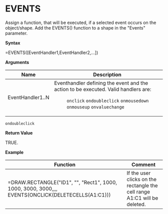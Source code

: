 # EVENTS

Assign a function, that will be executed, if a selected event occurs on
the object/shape. Add the EVENTS() function to a shape in the "Events"
parameter.

**Syntax**

=EVENTS(\[EventHandler1,EventHandler2,...\])

**Arguments**

<table>
<colgroup>
<col style="width: 20%" />
<col style="width: 80%" />
</colgroup>
<thead>
<tr class="header">
<th>Name</th>
<th>Description</th>
</tr>
</thead>
<tbody>
<tr class="odd">
<td>EventHandler1..N</td>
<td><dl>
<dt>Eventhandler defining the event and the action to be executed. Valid handlers are:</dt>
<dd><p><code class="interpreted-text" role="ref">onclick</code> <code class="interpreted-text" role="ref">ondoubleclick</code> <code class="interpreted-text" role="ref">onmousedown</code> <code class="interpreted-text" role="ref">onmouseup</code> <code class="interpreted-text" role="ref">onvaluechange</code></p>
</dd>
</dl></td>
</tr>
</tbody>
</table>

`ondoubleclick`

**Return Value**

TRUE.

**Example**

| Function                                                                                           | Comment                                                                   |
|----------------------------------------------------------------------------------------------------|---------------------------------------------------------------------------|
| =DRAW.RECTANGLE("ID1", "", "Rect1", 1000, 1000, 3000, 3000,,,, EVENTS(ONCLICK(DELETECELLS(A1:C1))) | If the user clicks on the rectangle the cell range A1:C1 will be deleted. |
